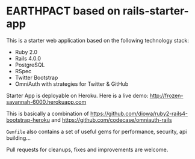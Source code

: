 EARTHPACT based on rails-starter-app
===========

This is a starter web application based on the following technology stack:

* Ruby 2.0
* Rails 4.0.0
* PostgreSQL
* RSpec
* Twitter Bootstrap
* OmniAuth with strategies for Twitter & GitHub

Starter App is deployable on Heroku. Here is a live demo: http://frozen-savannah-6000.herokuapp.com

This is basically a combination of https://github.com/diowa/ruby2-rails4-bootstrap-heroku and https://github.com/codecase/omniauth-rails

```Gemfile``` also contains a set of useful gems for performance, security, api building...

Pull requests for cleanups, fixes and improvements are welcome.

